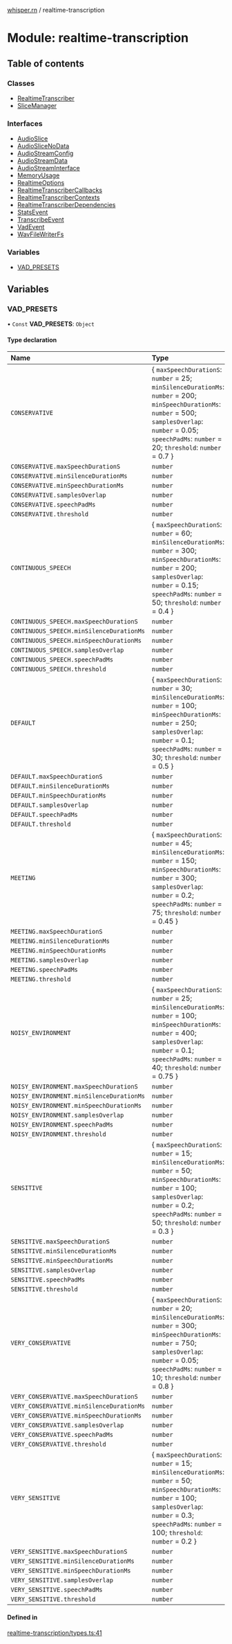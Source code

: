 [whisper.rn](../README.md) / realtime-transcription

# Module: realtime-transcription

## Table of contents

### Classes

- [RealtimeTranscriber](../classes/realtime_transcription.RealtimeTranscriber.md)
- [SliceManager](../classes/realtime_transcription.SliceManager.md)

### Interfaces

- [AudioSlice](../interfaces/realtime_transcription.AudioSlice.md)
- [AudioSliceNoData](../interfaces/realtime_transcription.AudioSliceNoData.md)
- [AudioStreamConfig](../interfaces/realtime_transcription.AudioStreamConfig.md)
- [AudioStreamData](../interfaces/realtime_transcription.AudioStreamData.md)
- [AudioStreamInterface](../interfaces/realtime_transcription.AudioStreamInterface.md)
- [MemoryUsage](../interfaces/realtime_transcription.MemoryUsage.md)
- [RealtimeOptions](../interfaces/realtime_transcription.RealtimeOptions.md)
- [RealtimeTranscriberCallbacks](../interfaces/realtime_transcription.RealtimeTranscriberCallbacks.md)
- [RealtimeTranscriberContexts](../interfaces/realtime_transcription.RealtimeTranscriberContexts.md)
- [RealtimeTranscriberDependencies](../interfaces/realtime_transcription.RealtimeTranscriberDependencies.md)
- [StatsEvent](../interfaces/realtime_transcription.StatsEvent.md)
- [TranscribeEvent](../interfaces/realtime_transcription.TranscribeEvent.md)
- [VadEvent](../interfaces/realtime_transcription.VadEvent.md)
- [WavFileWriterFs](../interfaces/realtime_transcription.WavFileWriterFs.md)

### Variables

- [VAD\_PRESETS](realtime_transcription.md#vad_presets)

## Variables

### VAD\_PRESETS

• `Const` **VAD\_PRESETS**: `Object`

#### Type declaration

| Name | Type |
| :------ | :------ |
| `CONSERVATIVE` | { `maxSpeechDurationS`: `number` = 25; `minSilenceDurationMs`: `number` = 200; `minSpeechDurationMs`: `number` = 500; `samplesOverlap`: `number` = 0.05; `speechPadMs`: `number` = 20; `threshold`: `number` = 0.7 } |
| `CONSERVATIVE.maxSpeechDurationS` | `number` |
| `CONSERVATIVE.minSilenceDurationMs` | `number` |
| `CONSERVATIVE.minSpeechDurationMs` | `number` |
| `CONSERVATIVE.samplesOverlap` | `number` |
| `CONSERVATIVE.speechPadMs` | `number` |
| `CONSERVATIVE.threshold` | `number` |
| `CONTINUOUS_SPEECH` | { `maxSpeechDurationS`: `number` = 60; `minSilenceDurationMs`: `number` = 300; `minSpeechDurationMs`: `number` = 200; `samplesOverlap`: `number` = 0.15; `speechPadMs`: `number` = 50; `threshold`: `number` = 0.4 } |
| `CONTINUOUS_SPEECH.maxSpeechDurationS` | `number` |
| `CONTINUOUS_SPEECH.minSilenceDurationMs` | `number` |
| `CONTINUOUS_SPEECH.minSpeechDurationMs` | `number` |
| `CONTINUOUS_SPEECH.samplesOverlap` | `number` |
| `CONTINUOUS_SPEECH.speechPadMs` | `number` |
| `CONTINUOUS_SPEECH.threshold` | `number` |
| `DEFAULT` | { `maxSpeechDurationS`: `number` = 30; `minSilenceDurationMs`: `number` = 100; `minSpeechDurationMs`: `number` = 250; `samplesOverlap`: `number` = 0.1; `speechPadMs`: `number` = 30; `threshold`: `number` = 0.5 } |
| `DEFAULT.maxSpeechDurationS` | `number` |
| `DEFAULT.minSilenceDurationMs` | `number` |
| `DEFAULT.minSpeechDurationMs` | `number` |
| `DEFAULT.samplesOverlap` | `number` |
| `DEFAULT.speechPadMs` | `number` |
| `DEFAULT.threshold` | `number` |
| `MEETING` | { `maxSpeechDurationS`: `number` = 45; `minSilenceDurationMs`: `number` = 150; `minSpeechDurationMs`: `number` = 300; `samplesOverlap`: `number` = 0.2; `speechPadMs`: `number` = 75; `threshold`: `number` = 0.45 } |
| `MEETING.maxSpeechDurationS` | `number` |
| `MEETING.minSilenceDurationMs` | `number` |
| `MEETING.minSpeechDurationMs` | `number` |
| `MEETING.samplesOverlap` | `number` |
| `MEETING.speechPadMs` | `number` |
| `MEETING.threshold` | `number` |
| `NOISY_ENVIRONMENT` | { `maxSpeechDurationS`: `number` = 25; `minSilenceDurationMs`: `number` = 100; `minSpeechDurationMs`: `number` = 400; `samplesOverlap`: `number` = 0.1; `speechPadMs`: `number` = 40; `threshold`: `number` = 0.75 } |
| `NOISY_ENVIRONMENT.maxSpeechDurationS` | `number` |
| `NOISY_ENVIRONMENT.minSilenceDurationMs` | `number` |
| `NOISY_ENVIRONMENT.minSpeechDurationMs` | `number` |
| `NOISY_ENVIRONMENT.samplesOverlap` | `number` |
| `NOISY_ENVIRONMENT.speechPadMs` | `number` |
| `NOISY_ENVIRONMENT.threshold` | `number` |
| `SENSITIVE` | { `maxSpeechDurationS`: `number` = 15; `minSilenceDurationMs`: `number` = 50; `minSpeechDurationMs`: `number` = 100; `samplesOverlap`: `number` = 0.2; `speechPadMs`: `number` = 50; `threshold`: `number` = 0.3 } |
| `SENSITIVE.maxSpeechDurationS` | `number` |
| `SENSITIVE.minSilenceDurationMs` | `number` |
| `SENSITIVE.minSpeechDurationMs` | `number` |
| `SENSITIVE.samplesOverlap` | `number` |
| `SENSITIVE.speechPadMs` | `number` |
| `SENSITIVE.threshold` | `number` |
| `VERY_CONSERVATIVE` | { `maxSpeechDurationS`: `number` = 20; `minSilenceDurationMs`: `number` = 300; `minSpeechDurationMs`: `number` = 750; `samplesOverlap`: `number` = 0.05; `speechPadMs`: `number` = 10; `threshold`: `number` = 0.8 } |
| `VERY_CONSERVATIVE.maxSpeechDurationS` | `number` |
| `VERY_CONSERVATIVE.minSilenceDurationMs` | `number` |
| `VERY_CONSERVATIVE.minSpeechDurationMs` | `number` |
| `VERY_CONSERVATIVE.samplesOverlap` | `number` |
| `VERY_CONSERVATIVE.speechPadMs` | `number` |
| `VERY_CONSERVATIVE.threshold` | `number` |
| `VERY_SENSITIVE` | { `maxSpeechDurationS`: `number` = 15; `minSilenceDurationMs`: `number` = 50; `minSpeechDurationMs`: `number` = 100; `samplesOverlap`: `number` = 0.3; `speechPadMs`: `number` = 100; `threshold`: `number` = 0.2 } |
| `VERY_SENSITIVE.maxSpeechDurationS` | `number` |
| `VERY_SENSITIVE.minSilenceDurationMs` | `number` |
| `VERY_SENSITIVE.minSpeechDurationMs` | `number` |
| `VERY_SENSITIVE.samplesOverlap` | `number` |
| `VERY_SENSITIVE.speechPadMs` | `number` |
| `VERY_SENSITIVE.threshold` | `number` |

#### Defined in

[realtime-transcription/types.ts:41](https://github.com/mybigday/whisper.rn/blob/874c510/src/realtime-transcription/types.ts#L41)

